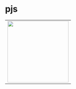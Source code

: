 # pjs
<table>
<tr>
  
<td><a href="https://OleksiiYevtushenko.github.io/pjs/2%20Загрузка%20моделей%20фигур/index.html" title="Вариант 1"><img src="https://OleksiiYevtushenko.github.io/pjs/screenshot/Hydrangeas.png" width="200" height="200"></a></td>

</tr>
</table>
